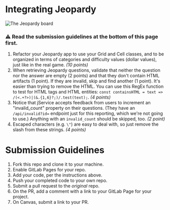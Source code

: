 # Integrating Jeopardy

![The Jeopardy board](https://upload.wikimedia.org/wikipedia/commons/d/d8/Jeopardy_game_board.png)

### :warning: Read the submission guidelines at the bottom of this page first.

1. Refactor your Jeopardy app to use your Grid and Cell classes, and to be organized in terms of categories and difficulty values (dollar values), just like in the real game. *(10 points)*
2. When retrieving Jeopardy questions, validate that neither the question nor the answer are empty (2 points) and that they don't contain HTML artifacts (1 point). If they are invalid, skip and find another (1 point). It's easier than trying to remove the HTML. You can use this RegEx function to test for HTML tags and HTML entities: `const containsHTML = text => /(<.+?>)|(&.{1,6}?;)/.test(text);`. *(4 points)*
3. Notice that jService accepts feedback from users to increment an "invalid_count" property on their questions. (They have an `/api/invalid?id=` endpoint just for this reporting, which we're not going to use.) Anything with an `invalid_count` should be skipped, too. *(2 point)*
4. Escaped characters (e.g. `\"`) are easy to deal with, so just remove the slash from these strings. *(4 points)*

# Submission Guidelines
1. Fork this repo and clone it to your machine.
2. Enable GitLab Pages for your repo.
3. Add your code, per the instructions above.
4. Push your completed code to your own repo.
5. Submit a pull request to the *original* repo.
6. On the PR, add a comment with a link to your GitLab Page for your project.
7. On Canvas, submit a link to your PR.

